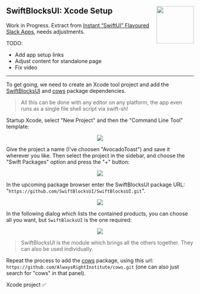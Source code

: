 <h2>SwiftBlocksUI: Xcode Setup
  <img src="https://zeezide.com/img/blocksui/SwiftBlocksUIIcon256.png"
       align="right" width="100" height="100" />
</h2>

Work in Progress. Extract from 
[Instant “SwiftUI” Flavoured Slack Apps](https://www.alwaysrightinstitute.com/swiftblocksui/),
needs adjustments.

TODO:
- Add app setup links
- Adjust content for standalone page
- Fix video

<hr>

To get going, we need to create an Xcode tool project and
add the
[SwiftBlocksUI](https://github.com/SwiftBlocksUI/SwiftBlocksUI.git)
and
[cows](https://github.com/AlwaysRightInstitute/cows.git)
package dependencies.

> All this can be done with any editor on any platform,
> the app even runs as a single file shell script via swift-sh!

Startup Xcode, select "New Project" and then the "Command Line Tool" template:
<center>
  <img src="https://www.alwaysrightinstitute.com/images/blocksui/xcode-1-cmdline-tool-cut.png" />
</center>

Give the project a name (I've choosen "AvocadoToast") and save it wherever
you like. Then select the project in the sidebar, and choose the
"Swift Packages" option and press the "+" button:
<center>
  <img src="https://www.alwaysrightinstitute.com/images/blocksui/xcode-4-pkgs-empty-marked-up.png" />
</center>

In the upcoming package browser enter the SwiftBlocksUI package URL:
"`https://github.com/SwiftBlocksUI/SwiftBlocksUI.git`".
<center>
  <img src="https://www.alwaysrightinstitute.com/images/blocksui/xcode-5-pkgs-swiftblocksui-cut.png" />
</center>

In the following dialog which lists the contained products,
you can choose all you want, but `SwiftBlocksUI` is the one required:
<center>
  <img src="https://www.alwaysrightinstitute.com/images/blocksui/xcode-6-pkgs-product-cut.png" />
</center>

> SwiftBlocksUI is the module which brings all the others together.
> They can also be used individually.

Repeat the process to add the
[cows](https://github.com/AlwaysRightInstitute/cows.git)
package, using this url:
`https://github.com/AlwaysRightInstitute/cows.git` 
(one can also just search for "cows" in that panel).

Xcode project ✅